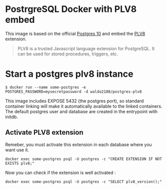 # PostrgreSQL Docker with PLV8 embed

This image is based on the official [Postgres 10](https://hub.docker.com/_/postgres/) and embed the [PLV8](https://plv8.github.io/) extension.

> PLV8 is a trusted Javascript language extension for PostgreSQL. It can be used for stored procedures, triggers, etc.

# Start a postgres plv8 instance

`$ docker run --name some-postgres -e POSTGRES_PASSWORD=mysecretpassword -d waldo2188/postgres-plv8`

This image includes EXPOSE 5432 (the postgres port), so standard container linking will make it automatically available to the linked containers. The default postgres user and database are created in the entrypoint with initdb.

## Activate PLV8 extension

Remeber, you must activate this extension in each database where you want use it.

`docker exec some-postgres psql -U postgres -c "CREATE EXTENSION IF NOT EXISTS plv8;"`

Now you can check if the extension is well activated :

`docker exec some-postgres psql -U postgres -c "SELECT plv8_version();"`

